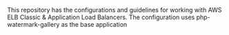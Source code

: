This repository has the configurations and guidelines for working with AWS ELB Classic & Application Load Balancers. The configuration uses php-watermark-gallery as the base application
